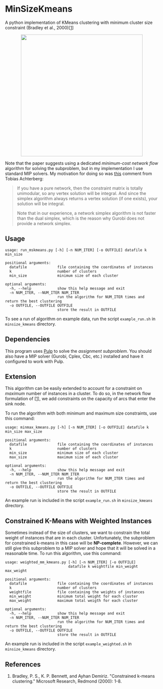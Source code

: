 # MinSizeKmeans
A python implementation of KMeans clustering with minimum cluster size constraint (Bradley et al., 2000)[[1][1]]

<p align="center">
   <img src="https://cdn.rawgit.com/Behrouz-Babaki/MinSizeKmeans/gh-pages/images/mcf.png"
   	     width="400">
</p>		

Note that the paper suggests using a dedicated *minimum-cost network flow* algorithm for solving the subproblem, but in my implementation I use standard MIP solvers. My motivation for doing so was [this](https://groups.google.com/d/msg/gurobi/cnVL5nN2brU/REeTs6RCCAAJ) comment from Tobias Achterberg:
> If you have a pure network, then the constraint matrix is totally unimodular, so 
any vertex solution will be integral. And since the simplex algorithm always 
returns a vertex solution (if one exists), your solution will be integral. 
>
>Note that in our experience, a network simplex algorithm is not faster than the 
dual simplex, which is the reason why Gurobi does not provide a network simplex. 

## Usage 
```
usage: run_mskmeans.py [-h] [-n NUM_ITER] [-o OUTFILE] datafile k min_size

positional arguments:
  datafile              file containing the coordinates of instances
  k                     number of clusters
  min_size              minimum size of each cluster

optional arguments:
  -h, --help            show this help message and exit
  -n NUM_ITER, --NUM_ITER NUM_ITER
                        run the algorithm for NUM_ITER times and return the best clustering
  -o OUTFILE, --OUTFILE OUTFILE
                        store the result in OUTFILE
```
To see a run of algorithm on example data, run the script `example_run.sh` in `minsize_kmeans` directory.

## Dependencies
This program uses [Pulp](https://pypi.org/project/PuLP/) to solve the *assignment subproblem*. 
You should also have a MIP solver (Gurobi, Cplex, Cbc, etc.) installed and have it configured to work with Pulp.

## Extension
This algorithm can be easily extended to account for a constraint on
*maximum* number of instances in a cluster. To do so, in the network
flow formulation of [[1][1]], we add constraints on the capacity of
arcs that enter the sink node.

To run the algorithm with both minimum and maximum size constraints, use this command:
```
usage: minmax_kmeans.py [-h] [-n NUM_ITER] [-o OUTFILE] datafile k min_size max_size

positional arguments:
  datafile              file containing the coordinates of instances
  k                     number of clusters
  min_size              minimum size of each cluster
  max_size              maximum size of each cluster

optional arguments:
  -h, --help            show this help message and exit
  -n NUM_ITER, --NUM_ITER NUM_ITER
                        run the algorithm for NUM_ITER times and return the best clustering
  -o OUTFILE, --OUTFILE OUTFILE
                        store the result in OUTFILE
```
An example run is included in the script `example_run.sh` in `minsize_kmeans` directory.

## Constrained K-Means with Weighted Instances
Sometimes instead of the size of clusters, we want to constrain the total weight of instances that are in each cluster. Unfortunately, the subproblem for constrained k-means in this case will be __NP-complete__. However, we can still give this subproblem to a MIP solver and hope that it will be solved in a reasonable time. To run this algorithm, use this command:

```
usage: weighted_mm_kmeans.py [-h] [-n NUM_ITER] [-o OUTFILE]
                             datafile k weightfile min_weight max_weight

positional arguments:
  datafile              file containing the coordinates of instances
  k                     number of clusters
  weightfile            file containing the weights of instances
  min_weight            minimum total weight for each cluster
  max_weight            maximum total weigth for each cluster

optional arguments:
  -h, --help            show this help message and exit
  -n NUM_ITER, --NUM_ITER NUM_ITER
                        run the algorithm for NUM_ITER times and return the best clustering
  -o OUTFILE, --OUTFILE OUTFILE
                        store the result in OUTFILE
```
An example run is included in the script `example_weighted.sh` in `minsize_kmeans` directory.


## References
1. Bradley, P. S., K. P. Bennett, and Ayhan Demiriz. "Constrained k-means clustering." Microsoft Research, Redmond (2000): 1-8.

[1]: https://www.microsoft.com/en-us/research/wp-content/uploads/2016/02/tr-2000-65.pdf
